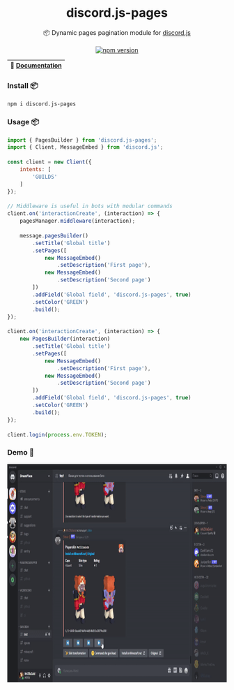 <h1 align="center">
    <b>discord.js-pages</b>
</h1>
<p align="center">
  📦 Dynamic pages pagination module for <a href="https://github.com/discordjs/discord.js">discord.js</a>
  <br>
  <br>
  <a href="https://npmjs.com/package/discord.js-pages">
    <img src="https://badge.fury.io/js/discord.js-pages.svg" alt="npm version" height="18">
  </a>

| 📖 [Documentation](https://mrzillagold.github.io/discord.js-pages/index.html) |
| ---------------------------------------------------------------------------- |

</p>

### Install 📦
`npm i discord.js-pages`

### Usage 📦
```js
import { PagesBuilder } from 'discord.js-pages';
import { Client, MessageEmbed } from 'discord.js';

const client = new Client({
    intents: [
        'GUILDS'
    ]
});

// Middleware is useful in bots with modular commands
client.on('interactionCreate', (interaction) => {
    pagesManager.middleware(interaction);

    message.pagesBuilder()
        .setTitle('Global title')
        .setPages([
            new MessageEmbed()
                .setDescription('First page'),
            new MessageEmbed()
                .setDescription('Second page')
        ])
        .addField('Global field', 'discord.js-pages', true)
        .setColor('GREEN')
        .build();
});

client.on('interactionCreate', (interaction) => {
    new PagesBuilder(interaction)
        .setTitle('Global title')
        .setPages([
            new MessageEmbed()
                .setDescription('First page'),
            new MessageEmbed()
                .setDescription('Second page')
        ])
        .addField('Global field', 'discord.js-pages', true)
        .setColor('GREEN')
        .build();
});

client.login(process.env.TOKEN);
```

### Demo 🎥
<img src="https://github.com/MrZillaGold/discord.js-pages/raw/master/.github/demo.gif" height="500">
